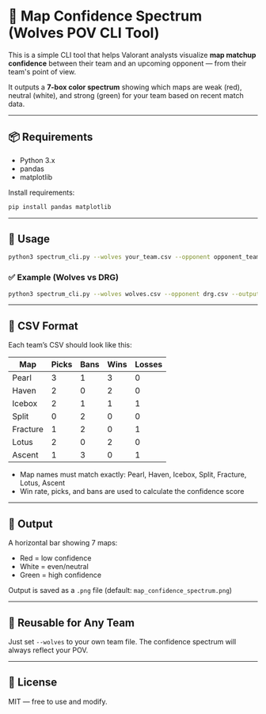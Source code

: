 
# 🧠 Map Confidence Spectrum (Wolves POV CLI Tool)

This is a simple CLI tool that helps Valorant analysts visualize **map matchup confidence** between their team and an upcoming opponent — from their team's point of view.

It outputs a **7-box color spectrum** showing which maps are weak (red), neutral (white), and strong (green) for your team based on recent match data.

---

## 📦 Requirements

- Python 3.x
- pandas
- matplotlib

Install requirements:

```bash
pip install pandas matplotlib
```

---

## 🚀 Usage

```bash
python3 spectrum_cli.py --wolves your_team.csv --opponent opponent_team.csv [--output filename.png]
```

### ✅ Example (Wolves vs DRG)

```bash
python3 spectrum_cli.py --wolves wolves.csv --opponent drg.csv --output spectrum_drg.png
```

---

## 📁 CSV Format

Each team’s CSV should look like this:

| Map      | Picks | Bans | Wins | Losses |
|----------|-------|------|------|--------|
| Pearl    | 3     | 1    | 3    | 0      |
| Haven    | 2     | 0    | 2    | 0      |
| Icebox   | 2     | 1    | 1    | 1      |
| Split    | 0     | 2    | 0    | 0      |
| Fracture | 1     | 2    | 0    | 1      |
| Lotus    | 2     | 0    | 2    | 0      |
| Ascent   | 1     | 3    | 0    | 1      |

- Map names must match exactly: Pearl, Haven, Icebox, Split, Fracture, Lotus, Ascent
- Win rate, picks, and bans are used to calculate the confidence score

---

## 🎨 Output

A horizontal bar showing 7 maps:
- Red = low confidence
- White = even/neutral
- Green = high confidence

Output is saved as a `.png` file (default: `map_confidence_spectrum.png`)

---

## 🤝 Reusable for Any Team

Just set `--wolves` to your own team file. The confidence spectrum will always reflect your POV.

---

## 📄 License

MIT — free to use and modify.
